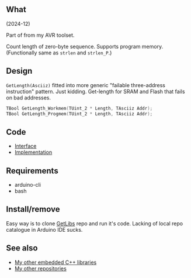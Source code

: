 ## What

(2024-12)

Part of from my AVR toolset.

Count length of zero-byte sequence. Supports program memory.
(Functionally same as `strlen` and `strlen_P`.)


## Design

`GetLength(Asciiz)` fitted into more generic "failable three-address
instruction" pattern. Just kidding. Get-length for SRAM and Flash
that fails on bad addresses.

```C++
TBool GetLength_Workmem(TUint_2 * Length, TAsciiz Addr);
TBool GetLength_Progmem(TUint_2 * Length, TAsciiz Addr);
```

## Code

* [Interface][Interface]
* [Implementation][Implementation]


## Requirements

  * arduino-cli
  * bash


## Install/remove

Easy way is to clone [GetLibs][GetLibs] repo and run it's code.
Lacking of local repo catalogue in Arduino IDE sucks.


## See also

* [My other embedded C++ libraries][Embedded]
* [My other repositories][Repos]

[Interface]: src/me_Asciiz.h
[Implementation]: src/me_Asciiz.cpp

[GetLibs]: https://github.com/martin-eden/Embedded-Framework-GetLibs

[Embedded]: https://github.com/martin-eden/Embedded_Crafts/tree/master/Parts
[Repos]: https://github.com/martin-eden/contents
